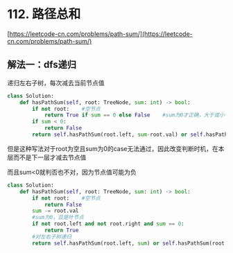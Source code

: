 # 112. 路径总和

[https://leetcode-cn.com/problems/path-sum/](https://leetcode-cn.com/problems/path-sum/)

## 解法一：dfs递归

递归左右子树，每次减去当前节点值

```python
class Solution:
    def hasPathSum(self, root: TreeNode, sum: int) -> bool:
        if not root:    #空节点
            return True if sum == 0 else False    #sum为0才正确，大于或小于0都不正确
        if sum < 0:
            return False
        return self.hasPathSum(root.left, sum-root.val) or self.hasPathSum(root.right, sum-root.val)
```

但是这种写法对于root为空且sum为0的case无法通过，因此改变判断时机，在本层而不是下一层才减去节点值

而且sum&lt;0就判否也不对，因为节点值可能为负

```python
class Solution:
    def hasPathSum(self, root: TreeNode, sum: int) -> bool:       
        if not root:    #空节点
            return False
        sum -= root.val
        #sum为0，且是叶节点
        if not root.left and not root.right and sum == 0:
            return True
        #对左右子树递归
        return self.hasPathSum(root.left, sum) or self.hasPathSum(root.right, sum)
```

